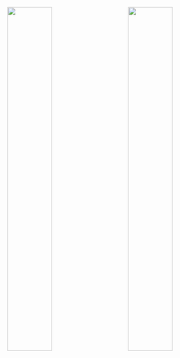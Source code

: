 [<img width="45%" align="left" src="https://raw.githubusercontent.com/FlynnCao/github-stats-transparent/output/generated/overview.svg">](#)
[<img width="45%"  align="right" src="https://raw.githubusercontent.com/FlynnCao/github-stats-transparent/output/generated/languages.svg">](#)

